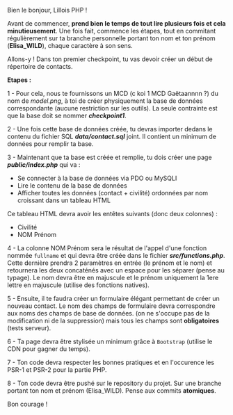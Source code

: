 Bien le bonjour, Lillois PHP !

Avant de commencer, **prend bien le temps de tout lire plusieurs fois et cela minutieusement**.
Une fois fait, commence les étapes, tout en commitant régulièrement sur ta branche personnelle portant ton nom et ton prénom (**Elisa_WILD**), chaque caractère à son sens.

Allons-y !
Dans ton premier checkpoint, tu vas devoir créer un début de répertoire de contacts.

**Etapes :**

1 - Pour cela, nous te fournissons un MCD (c koi 1 MCD Gaëtaannnn ?) du nom de *model.png*, à toi de créer physiquement la base de données correspondante (aucune restriction sur les outils).
La seule contrainte est que la base doit se nommer ***checkpoint1***.

2 - Une fois cette base de données créée, tu devras importer dedans le contenu du fichier SQL ***data/contact.sql*** joint. 
Il contient un minimum de données pour remplir ta base.

3 - Maintenant que ta base est créée et remplie, tu dois créer une page ***public/index.php*** qui va :

- Se connecter à la base de données via PDO ou MySQLI
- Lire le contenu de la base de données
- Afficher toutes les données (contact + civilité) ordonnées par nom croissant dans un tableau HTML

Ce tableau HTML devra avoir les entêtes suivants (donc deux colonnes) : 

- Civilité
- NOM Prénom

4 - La colonne NOM Prénom sera le résultat de l'appel d'une fonction nommée `fullname` et qui devra être créée dans le fichier ***src/functions.php***. 
Cette dernière prendra 2 paramètres en entrée (le prénom et le nom) et retournera les deux concaténés avec un espace
pour les séparer (pense au typage). Le nom devra être en majuscule et le prénom uniquement la 1ere lettre en majuscule (utilise des fonctions natives).

5 - Ensuite, il te faudra créer un formulaire élégant permettant de créer un nouveau contact. Le nom des champs de formulaire 
devra correspondre aux noms des champs de base de données.
(on ne s'occupe pas de la modification ni de la suppression) mais tous les champs sont **obligatoires** (tests serveur).

6 - Ta page devra être stylisée un minimum grâce à `Bootstrap` (utilise le CDN pour gagner du temps).

7 - Ton code devra respecter les bonnes pratiques et en l'occurence les PSR-1 et PSR-2 pour la partie PHP.

8 - Ton code devra être pushé sur le repository du projet. Sur une branche portant ton nom et prénom (Elisa_WILD). Pense aux commits **atomiques**.

Bon courage ! 

